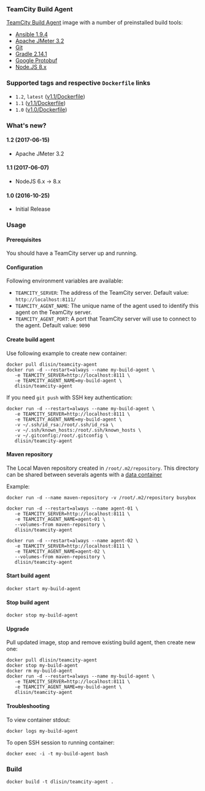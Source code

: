 ### TeamCity Build Agent

[TeamCity Build Agent](https://www.jetbrains.com/teamcity/) image with a number of preinstalled build tools:
 - [Ansible 1.9.4](https://www.ansible.com/)
 - [Apache JMeter 3.2](http://jmeter.apache.org/)
 - [Git](https://git-scm.com/)
 - [Gradle 2.14.1](https://gradle.org)
 - [Google Protobuf](https://developers.google.com/protocol-buffers/)
 - [Node.JS 8.x](https://nodejs.org/)

### Supported tags and respective `Dockerfile` links
 - `1.2`, `latest` ([v1.1/Dockerfile](https://github.com/dlisin/docker-teamcity-agent/blob/master/Dockerfile))
 - `1.1` ([v1.1/Dockerfile](https://github.com/dlisin/docker-teamcity-agent/blob/release/v1.1/Dockerfile))
 - `1.0` ([v1.0/Dockerfile](https://github.com/dlisin/docker-teamcity-agent/blob/release/v1.0/Dockerfile))

### What's new?

#### 1.2 (2017-06-15)
 - Apache JMeter 3.2

#### 1.1 (2017-06-07)
 - NodeJS 6.x -> 8.x

#### 1.0 (2016-10-25)
 - Initial Release

### Usage

#### Prerequisites
You should have a TeamCity server up and running.

#### Configuration
Following environment variables are available:
 - `TEAMCITY_SERVER`: The address of the TeamCity server. Default value: `http://localhost:8111/`
 - `TEAMCITY_AGENT_NAME`: The unique name of the agent used to identify this agent on the TeamCity server. 
 - `TEAMCITY_AGENT_PORT`: A port that TeamCity server will use to connect to the agent. Default value: `9090`

#### Create build agent
Use following example to create new container:
```
docker pull dlisin/teamcity-agent
docker run -d --restart=always --name my-build-agent \
   -e TEAMCITY_SERVER=http://localhost:8111 \
   -e TEAMCITY_AGENT_NAME=my-build-agent \
   dlisin/teamcity-agent
```

If you need `git push` with SSH key authentication:
```
docker run -d --restart=always --name my-build-agent \
   -e TEAMCITY_SERVER=http://localhost:8111 \
   -e TEAMCITY_AGENT_NAME=my-build-agent \
   -v ~/.ssh/id_rsa:/root/.ssh/id_rsa \
   -v ~/.ssh/known_hosts:/root/.ssh/known_hosts \
   -v ~/.gitconfig:/root/.gitconfig \
   dlisin/teamcity-agent
```

#### Maven repository
The Local Maven repository created in `/root/.m2/repository`. This directory can be shared between severals agents with a [data container](https://docs.docker.com/engine/userguide/dockervolumes/)

Example: 
```
docker run -d --name maven-repository -v /root/.m2/repository busybox

docker run -d --restart=always --name agent-01 \
   -e TEAMCITY_SERVER=http://localhost:8111 \
   -e TEAMCITY_AGENT_NAME=agent-01 \
   --volumes-from maven-repository \
   dlisin/teamcity-agent
  
docker run -d --restart=always --name agent-02 \
   -e TEAMCITY_SERVER=http://localhost:8111 \
   -e TEAMCITY_AGENT_NAME=agent-02 \
   --volumes-from maven-repository \
   dlisin/teamcity-agent
```

#### Start build agent
```
docker start my-build-agent
```

#### Stop build agent
```
docker stop my-build-agent
```

#### Upgrade
Pull updated image, stop and remove existing build agent, then create new one:
```
docker pull dlisin/teamcity-agent
docker stop my-build-agent
docker rm my-build-agent
docker run -d --restart=always --name my-build-agent \
   -e TEAMCITY_SERVER=http://localhost:8111 \
   -e TEAMCITY_AGENT_NAME=my-build-agent \
   dlisin/teamcity-agent
```

#### Troubleshooting
To view container stdout:
```
docker logs my-build-agent
```

To open SSH session to running container:
```
docker exec -i -t my-build-agent bash
```

### Build
```
docker build -t dlisin/teamcity-agent .
```
